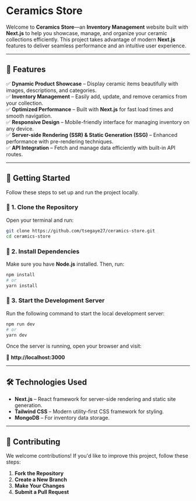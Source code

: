 # Ceramics Store  

Welcome to **Ceramics Store**—an **Inventory Management** website built with **Next.js** to help you showcase, manage, and organize your ceramic collections efficiently. This project takes advantage of modern **Next.js** features to deliver seamless performance and an intuitive user experience.  

---

## 🌟 Features  

✅ **Dynamic Product Showcase** – Display ceramic items beautifully with images, descriptions, and categories.  
✅ **Inventory Management** – Easily add, update, and remove ceramics from your collection.  
✅ **Optimized Performance** – Built with **Next.js** for fast load times and smooth navigation.  
✅ **Responsive Design** – Mobile-friendly interface for managing inventory on any device.  
✅ **Server-side Rendering (SSR) & Static Generation (SSG)** – Enhanced performance with pre-rendering techniques.  
✅ **API Integration** – Fetch and manage data efficiently with built-in API routes.  

---

## 🚀 Getting Started  

Follow these steps to set up and run the project locally.  

### 🔹 1. Clone the Repository  

Open your terminal and run:  

```bash
git clone https://github.com/tsegaye27/ceramics-store.git
cd ceramics-store
```

### 🔹 2. Install Dependencies  

Make sure you have **Node.js** installed. Then, run:  

```bash
npm install
# or
yarn install
```

### 🔹 3. Start the Development Server  

Run the following command to start the local development server:  

```bash
npm run dev
# or
yarn dev
```

Once the server is running, open your browser and visit:  

🔗 **http://localhost:3000**

---

## 🛠️ Technologies Used  

- **Next.js** – React framework for server-side rendering and static site generation.  
- **Tailwind CSS** – Modern utility-first CSS framework for styling.  
- **MongoDB** – For inventory data storage.    

---

## 🤝 Contributing  

We welcome contributions! If you'd like to improve this project, follow these steps:  

1. **Fork the Repository**  
2. **Create a New Branch**  
3. **Make Your Changes**  
4. **Submit a Pull Request**  
